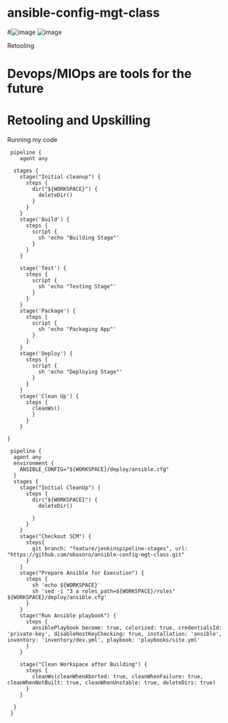 # ansible-config-mgt-class
#![image](https://user-images.githubusercontent.com/29310552/168498360-dd72b129-0e99-4522-bd3b-366ee660cbf6.png)
![image](https://github.com/Obasoro/ansible-config-mgt-class/assets/29310552/4298808d-6fb5-487d-abdb-95b254c5faab)


Retooling

# Devops/MlOps are tools for the future

# Retooling and Upskilling
Running my code

```
 pipeline {
    agent any

  stages {
    stage("Initial cleanup") {
      steps {
        dir("${WORKSPACE}") {
          deleteDir()
        }
      }
    }
    stage('Build') {
      steps {
        script {
          sh 'echo "Building Stage"'
        }
      }
    }

    stage('Test') {
      steps {
        script {
          sh 'echo "Testing Stage"'
        }
      }
    }
    stage('Package') {
      steps {
        script {
          sh 'echo "Packaging App"'
        }
      }
    }
    stage('Deploy') {
      steps {
        script {
          sh 'echo "Deploying Stage"'
        }
      }
    }
    stage('Clean Up') {
      steps {
        cleanWs()
        }
      }
    }
    
}
```

```
 pipeline {
  agent any
  environment {
    ANSIBLE_CONFIG="${WORKSPACE}/deploy/ansible.cfg"
  }
  stages {
    stage("Initial CleanUp") {
      steps {
        dir("${WORKSPACE}") {
          deleteDir()

        }
      }
    }
    stage("Checkout SCM") {
      steps{
        git branch: "feature/jenkinspipeline-stages", url: "https://github.com/obasoro/ansible-config-mgt-class.git"
      }
    }
    stage("Prepare Ansible for Execution") {
      steps {
        sh 'echo ${WORKSPACE}'
        sh 'sed -i "3 a roles_path=${WORKSPACE}/roles" ${WORKSPACE}/deploy/ansible.cfg'
      }
    }
    stage("Run Ansible playbook") {
      steps {
        ansiblePlaybook become: true, colorized: true, credentialsId: 'private-key', disableHostKeyChecking: true, installation: 'ansible', inventory: 'inventory/dev.yml', playbook: 'playbooks/site.yml'
      }
    }

    stage("Clean Workspace after Building") {
      steps {
        cleanWs(cleanWhenAborted: true, cleanWhenFailure: true, cleanWhenNotBuilt: true, cleanWhenUnstable: true, deleteDirs: true)
      }
    }
    
  }
 }
 ```
